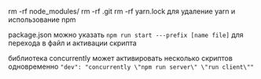 rm -rf node_modules/
rm -rf .git
rm -rf yarn.lock
для удаление yarn и использование npm

package.json можно указать
`npm run start ---prefix [name file]`
для перехода в файл и активации скрипта

библиотека concurrently может активировать несколько скриптов одновременно
`"dev": "concurrently \"npm run server\" \"run client\""`
